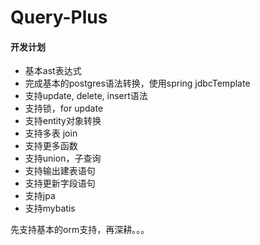 # Query-Plus

#### 开发计划
- 基本ast表达式
- 完成基本的postgres语法转换，使用spring jdbcTemplate
- 支持update, delete, insert语法
- 支持锁，for update
- 支持entity对象转换
- 支持多表 join
- 支持更多函数
- 支持union，子查询
- 支持输出建表语句
- 支持更新字段语句
- 支持jpa
- 支持mybatis

先支持基本的orm支持，再深耕。。。
